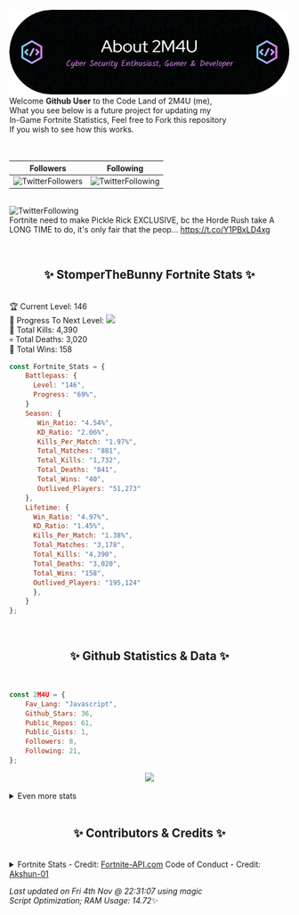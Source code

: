 
  ![Header](./src/github-banner.png)
  <br>
  Welcome **Github User** to the Code Land of 2M4U (me),<br>
  What you see below is a future project for updating my<br>
  In-Game Fortnite Statistics, Feel free to Fork this repository<br>
  If you wish to see how this works.
  <br><br>
  <br>
  
  | Followers  | Following |
  | ---------- |:---------:|
  | ![TwitterFollowers](https://img.shields.io/badge/Twitter%20Followers-79-blue)  | ![TwitterFollowing](https://img.shields.io/badge/Twitter%20Following-218-blue)  |


  <br>![TwitterFollowing](https://img.shields.io/badge/Latest%20Tweet--blue)<br>
  Fortnite need to make Pickle Rick EXCLUSIVE, bc the Horde Rush take A LONG TIME to do, it's only fair that the peop… https://t.co/Y1PBxLD4xg
   
  <br><h2 align="center"> ✨ StomperTheBunny Fortnite Stats ✨</h2><br>
  🏆 Current Level: 146<br>
  🎉 Progress To Next Level: ![](https://geps.dev/progress/69)<br>
  🎯 Total Kills: 4,390<br>
  💀 Total Deaths: 3,020<br>
  👑 Total Wins: 158<br>

```js
const Fortnite_Stats = {
    Battlepass: {
      Level: "146",
      Progress: "69%",    
    }
    Season: { 
       Win_Ratio: "4.54%",
       KD_Ratio: "2.06%",
       Kills_Per_Match: "1.97%",
       Total_Matches: "881",
       Total_Kills: "1,732",
       Total_Deaths: "841",
       Total_Wins: "40",
       Outlived_Players: "51,273"
    },
    Lifetime: {
      Win_Ratio: "4.97%",
      KD_Ratio: "1.45%",
      Kills_Per_Match: "1.38%",
      Total_Matches: "3,178",
      Total_Kills: "4,390",
      Total_Deaths: "3,020",
      Total_Wins: "158",
      Outlived_Players: "195,124"
      },
    }
}; 
```


<br><h2 align="center"> ✨ Github Statistics & Data ✨</h2><br>

```js
const 2M4U = {
    Fav_Lang: "Javascript",
    Github_Stars: 36,
    Public_Repos: 61,
    Public_Gists: 1,
    Followers: 8,
    Following: 21,
}; 
```

<p align="center">
<img src="https://github-readme-streak-stats.herokuapp.com/?user=2M4U&theme=tokyonight">
</p>
<details>
  <summary>
      Even more stats
  </summary>
  <p align="center">
    <img src="https://github-profile-trophy.vercel.app/?username=2M4U&theme=dracula">
    <img src="https://github-readme-stats.vercel.app/api?username=2M4U&theme=tokyonight&count_private=true&show_icons=true&include_all_commits=true">
  </p>
</details>
<br><h2 align="center"> ✨ Contributors & Credits ✨</h2><br>
<details>
  <summary>
      Fortnite Stats - Credit: <a href="https://fortnite-api.com/?utm_source=github.com/2M4U/2M4U">Fortnite-API.com</a>
      Code of Conduct - Credit: <a href="https://github.com/Akshun-01">Akshun-01</a>
  </summary>
</details>

<!-- Last updated on Fri Nov 04 2022 22:31:07 GMT+0000 (Coordinated Universal Time) ;-;-->
<i>Last updated on  Fri 4th Nov @ 22:31:07 using magic<br>
Script Optimization; RAM Usage: 14.72</i>✨